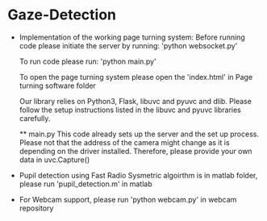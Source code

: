 # Gaze-Detection

- Implementation of the working page turning system:
  Before running code please initiate the server by running:
  'python websocket.py'

  To run code please run: 
  'python main.py'

  To open the page turning system please open the 
  'index.html' in Page turning software folder

  Our library relies on Python3, Flask, libuvc and pyuvc and dlib. 
  Please follow the setup instructions listed in the libuvc and pyuvc libraries carefully.

  ** main.py
  This code  already sets up the server and the set up process. 
  Please not that the address of the camera might change as it is depending on the driver installed. Therefore, please provide your own data in uvc.Capture()

- Pupil detection using Fast Radio Sysmetric algoirthm is in matlab folder, please run 
'pupil_detection.m' in matlab

- For Webcam support, please run 
'python webcam.py' in webcam repository
